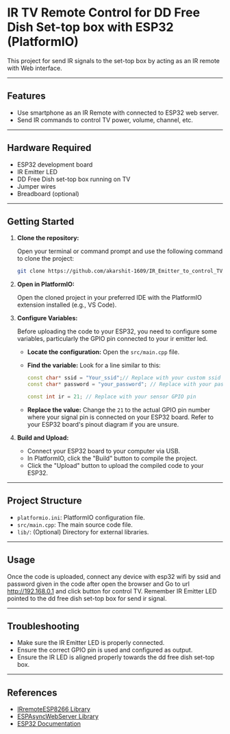 # IR TV Remote Control for DD Free Dish Set-top box with ESP32 (PlatformIO)

This project for send IR signals to the set-top box by acting as an IR remote with Web interface.

---

## Features

- Use smartphone as an IR Remote with connected to ESP32 web server.
- Send IR commands to control TV power, volume, channel, etc.

---

## Hardware Required

- ESP32 development board
- IR Emitter LED
- DD Free Dish set-top box running on TV
- Jumper wires
- Breadboard (optional)

---


## Getting Started

1.  **Clone the repository:**

    Open your terminal or command prompt and use the following command to clone the project:

    ```bash
    git clone https://github.com/akarshit-1609/IR_Emitter_to_control_TV_by_Web_application_with_ESP32.git
    ```

2.  **Open in PlatformIO:**

    Open the cloned project in your preferred IDE with the PlatformIO extension installed (e.g., VS Code).

3.  **Configure Variables:**

    Before uploading the code to your ESP32, you need to configure some variables, particularly the GPIO pin connected to your ir emitter led.

    *   **Locate the configuration:** Open the `src/main.cpp` file.
    *   **Find the variable:** Look for a line similar to this:

        ```c++
        const char* ssid = "Your_ssid";// Replace with your custom ssid
        const char* password = "your_password"; // Replace with your password

        const int ir = 21; // Replace with your sensor GPIO pin
        ```

    *   **Replace the value:** Change the `21` to the actual GPIO pin number where your signal pin is connected on your ESP32 board. Refer to your ESP32 board's pinout diagram if you are unsure.

4.  **Build and Upload:**

    *   Connect your ESP32 board to your computer via USB.
    *   In PlatformIO, click the "Build" button to compile the project.
    *   Click the "Upload" button to upload the compiled code to your ESP32.

---

## Project Structure

*   `platformio.ini`: PlatformIO configuration file.
*   `src/main.cpp`: The main source code file.
*   `lib/`: (Optional) Directory for external libraries.

---


## Usage

Once the code is uploaded, connect any device with esp32 wifi by ssid and password given in the code after open the browser and Go to url http://192.168.0.1 and click button for control TV. Remember IR Emitter LED pointed to the dd free dish set-top box for send ir signal.

---

## Troubleshooting

- Make sure the IR Emitter LED is properly connected.
- Ensure the correct GPIO pin is used and configured as output.
- Ensure the IR LED is aligned properly towards the dd free dish set-top box.

---

## References

- [IRremoteESP8266 Library](https://github.com/crankyoldgit/IRremoteESP8266)
- [ESPAsyncWebServer Library](https://github.com/esphome/ESPAsyncWebServer)
- [ESP32 Documentation](https://docs.espressif.com/projects/esp-idf/en/latest/)
